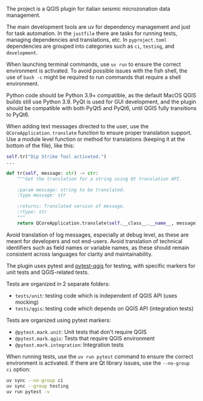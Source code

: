 The project is a QGIS plugin for italian seismic microzonation data management.

The main development tools are uv for dependency management and just for task automation.
In the `justfile` there are tasks for running tests, managing dependencies and
translations, etc.
In `pyproject.toml` dependencies are grouped into categories such as `ci`, `testing`, and
`development`.

When launching terminal commands, use `uv run` to ensure the correct environment is activated. To avoid possible issues with the fish shell, the use of `bash -c` might be required to run commands that require a shell environment.

Python code should be Python 3.9+ compatible, as the default MacOS QGIS builds still use Python 3.9. PyQt is used for GUI development, and the plugin should be compatible with both PyQt5 and PyQt6, until QGIS fully transitions to PyQt6.

When adding text messages directed to the user, use the `QCoreApplication.translate` function to ensure proper translation support. Use a module level function or method for translations (keeping it at the bottom of the file), like this:

```python
self.tr("Dip Strike Tool activated.")
...

def tr(self, message: str) -> str:
    """Get the translation for a string using Qt translation API.

    :param message: string to be translated.
    :type message: str

    :returns: Translated version of message.
    :rtype: str
    """
    return QCoreApplication.translate(self.__class__.__name__, message)
```

Avoid translation of log messages, especially at debug level, as these are meant for developers and not end-users. Avoid translation of technical identifiers such as field names or variable names, as these should remain consistent across languages for clarity and maintainability.

The plugin uses pytest and [pytest-qgis](https://github.com/GispoCoding/pytest-qgis) for testing, with specific markers for unit tests and QGIS-related tests.

Tests are organized in 2 separate folders:

- `tests/unit`: testing code which is independent of QGIS API (uses mocking)
- `tests/qgis`: testing code which depends on QGIS API (integration tests)

Tests are organized using pytest markers:

- `@pytest.mark.unit`: Unit tests that don't require QGIS
- `@pytest.mark.qgis`: Tests that require QGIS environment
- `@pytest.mark.integration`: Integration tests

When running tests, use the `uv run pytest` command to ensure the correct environment is activated. If there are Qt library issues, use the `--no-group ci` option:

```bash
uv sync --no-group ci
uv sync --group testing
uv run pytest -v
```
